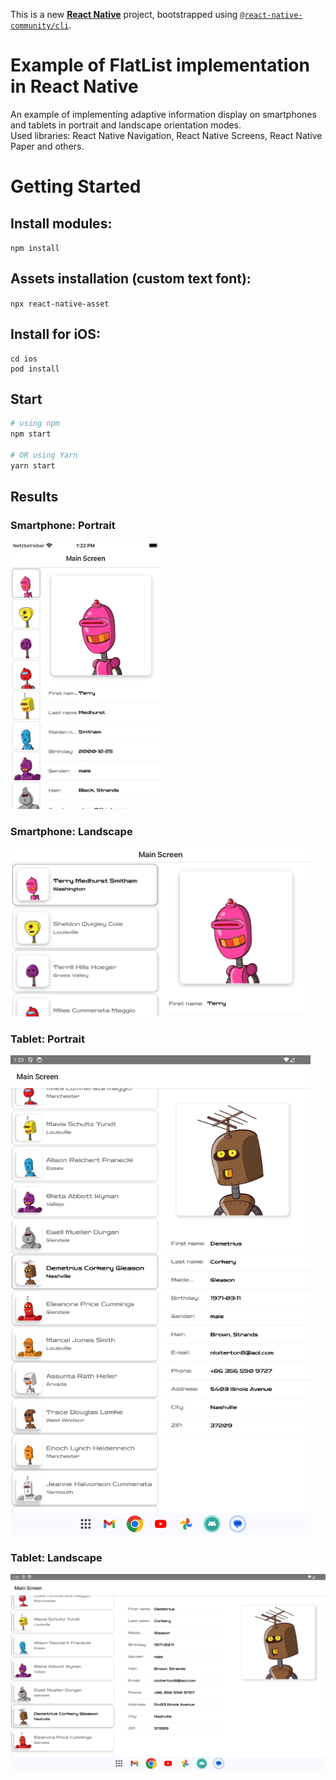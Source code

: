 This is a new [**React Native**](https://reactnative.dev) project, bootstrapped using [`@react-native-community/cli`](https://github.com/react-native-community/cli).

# Example of FlatList implementation in React Native

An example of implementing adaptive information display on smartphones and tablets in portrait and landscape orientation modes.   
Used libraries: React Native Navigation, React Native Screens, React Native Paper and others.

# Getting Started

## Install modules:

```npm install```

## Assets installation (custom text font):

```npx react-native-asset```

## Install for iOS:

```
cd ios
pod install
```

## Start

```bash
# using npm
npm start

# OR using Yarn
yarn start
```
## Results

### Smartphone: Portrait 

<img src="https://github.com/zahoruiko/React-Native-Adaptive-Template-2/blob/main/promoImages/Smartphone-Portrait.png" width="240">

### Smartphone: Landscape

<img src="https://github.com/zahoruiko/React-Native-Adaptive-Template-2/blob/main/promoImages/Smartphone-Landscape.png" width="480">

### Tablet: Portrait

<img src="https://github.com/zahoruiko/React-Native-Adaptive-Template-2/blob/main/promoImages/Tablet-Portrait.png" width="480">

### Tablet: Landscape

<img src="https://github.com/zahoruiko/React-Native-Adaptive-Template-2/blob/main/promoImages/Tablet-Landscape.png" width="960">

